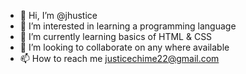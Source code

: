 - 👋 Hi, I’m @jhustice
- 👀 I’m interested in learning a programming language
- 🌱 I’m currently learning basics of HTML & CSS
- 💞️ I’m looking to collaborate on any where available
- 📫 How to reach me justicechime22@gmail.com

<!---
jhustice/jhustice is a ✨ special ✨ repository because its `README.md` (this file) appears on your GitHub profile.
You can click the Preview link to take a look at your changes.
--->
